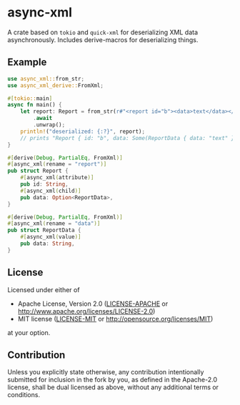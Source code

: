 # async-xml

A crate based on `tokio` and `quick-xml` for deserializing XML data asynchronously. Includes derive-macros for deserializing things.

## Example

```rust
use async_xml::from_str;
use async_xml_derive::FromXml;

#[tokio::main]
async fn main() {
    let report: Report = from_str(r#"<report id="b"><data>text</data></report>"#)
        .await
        .unwrap();
    println!("deserialized: {:?}", report);
	// prints "Report { id: "b", data: Some(ReportData { data: "text" }) }"
}

#[derive(Debug, PartialEq, FromXml)]
#[async_xml(rename = "report")]
pub struct Report {
    #[async_xml(attribute)]
    pub id: String,
    #[async_xml(child)]
    pub data: Option<ReportData>,
}

#[derive(Debug, PartialEq, FromXml)]
#[async_xml(rename = "data")]
pub struct ReportData {
    #[async_xml(value)]
    pub data: String,
}
```

## License

Licensed under either of

* Apache License, Version 2.0
  ([LICENSE-APACHE](LICENSE-Apache-2.0) or http://www.apache.org/licenses/LICENSE-2.0)
* MIT license
  ([LICENSE-MIT](LICENSE-MIT) or http://opensource.org/licenses/MIT)

at your option.

## Contribution

Unless you explicitly state otherwise, any contribution intentionally submitted  for inclusion in the fork by you, as defined in the Apache-2.0 license, shall be dual licensed as above, without any additional terms or conditions.
